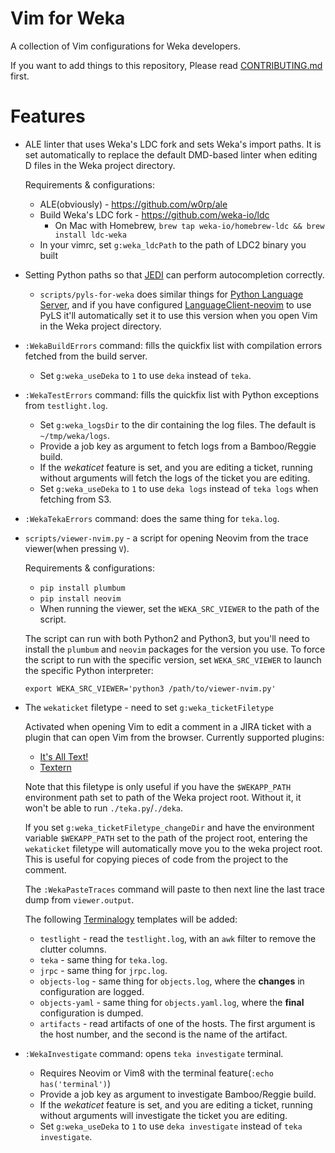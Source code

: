 Vim for Weka
============

A collection of Vim configurations for Weka developers.

If you want to add things to this repository, Please read
[CONTRIBUTING.md](CONTRIBUTING.md) first.

Features
========

* ALE linter that uses Weka's LDC fork and sets Weka's import paths. It is set
  automatically to replace the default DMD-based linter when editing D files in
  the Weka project directory.

    Requirements & configurations:
    * ALE(obviously) - https://github.com/w0rp/ale
    * Build Weka's LDC fork - https://github.com/weka-io/ldc
      * On Mac with Homebrew, `brew tap weka-io/homebrew-ldc && brew install ldc-weka`
    * In your vimrc, set `g:weka_ldcPath` to the path of LDC2 binary you built

* Setting Python paths so that [JEDI](https://github.com/davidhalter/jedi-vim)
  can perform autocompletion correctly.

    * `scripts/pyls-for-weka` does similar things for [Python Language
      Server](https://github.com/palantir/python-language-server), and if you
      have configured
      [LanguageClient-neovim](https://github.com/autozimu/LanguageClient-neovim)
      to use PyLS it'll automatically set it to use this version when you open
      Vim in the Weka project directory.

* `:WekaBuildErrors` command: fills the quickfix list with compilation errors
  fetched from the build server.

    * Set `g:weka_useDeka` to `1` to use `deka` instead of `teka`.

* `:WekaTestErrors` command: fills the quickfix list with Python exceptions
  from `testlight.log`.

    * Set `g:weka_logsDir` to the dir containing the log files. The default is
      `~/tmp/weka/logs`.
    * Provide a job key as argument to fetch logs from a Bamboo/Reggie build.
    * If the _wekaticet_ feature is set, and you are editing a ticket, running
      without arguments will fetch the logs of the ticket you are editing.
    * Set `g:weka_useDeka` to `1` to use `deka logs` instead of `teka logs`
      when fetching from S3.

* `:WekaTekaErrors` command: does the same thing for `teka.log`.

* `scripts/viewer-nvim.py` - a script for opening Neovim from the trace
  viewer(when pressing `V`).

    Requirements & configurations:
    * `pip install plumbum`
    * `pip install neovim`
    * When running the viewer, set the `WEKA_SRC_VIEWER` to the path of the
      script.

    The script can run with both Python2 and Python3, but you'll need to
    install the `plumbum` and `neovim` packages for the version you use. To
    force the script to run with the specific version, set `WEKA_SRC_VIEWER` to
    launch the specific Python interpreter:
    ```
    export WEKA_SRC_VIEWER='python3 /path/to/viewer-nvim.py'
    ```
* The `wekaticket` filetype - need to set `g:weka_ticketFiletype`

    Activated when opening Vim to edit a comment in a JIRA ticket with a plugin
    that can open Vim from the browser. Currently supported plugins:
    * [It's All Text!](https://addons.mozilla.org/en-US/firefox/addon/its-all-text/)
    * [Textern](https://addons.mozilla.org/en-US/firefox/addon/textern/)

    Note that this filetype is only useful if you have the `$WEKAPP_PATH`
    environment path set to path of the Weka project root. Without it, it won't
    be able to run `./teka.py`/`./deka`.

    If you set `g:weka_ticketFiletype_changeDir` and have the environment
    variable `$WEKAPP_PATH` set to the path of the project root, entering the
    `wekaticket` filetype will automatically move you to the weka project root.
    This is useful for copying pieces of code from the project to the comment.

    The `:WekaPasteTraces` command will paste to then next line the last trace
    dump from `viewer.output`.

    The following [Terminalogy](https://github.com/idanarye/vim-terminalogy)
    templates will be added:
    * `testlight` - read the `testlight.log`, with an `awk` filter to remove
      the clutter columns.
    * `teka` - same thing for `teka.log`.
    * `jrpc` - same thing for `jrpc.log`.
    * `objects-log` - same thing for `objects.log`, where the **changes** in configuration are logged.
    * `objects-yaml` - same thing for `objects.yaml.log`, where the **final** configuration is dumped.
    * `artifacts` - read artifacts of one of the hosts. The first argument is
      the host number, and the second is the name of the artifact.

* `:WekaInvestigate` command: opens `teka investigate` terminal.

    * Requires Neovim or Vim8 with the terminal feature(`:echo has('terminal')`)
    * Provide a job key as argument to investigate Bamboo/Reggie build.
    * If the _wekaticet_ feature is set, and you are editing a ticket, running
      without arguments will investigate the ticket you are editing.
    * Set `g:weka_useDeka` to `1` to use `deka investigate` instead of `teka investigate`.
